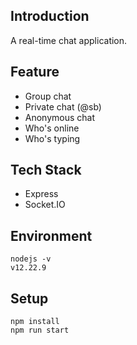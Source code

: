 ## Introduction
A real-time chat application.

## Feature
- Group chat
- Private chat (@sb)
- Anonymous chat
- Who's online
- Who's typing

## Tech Stack
- Express
- Socket.IO

## Environment
```
nodejs -v
v12.22.9
```

## Setup
```
npm install
npm run start
```